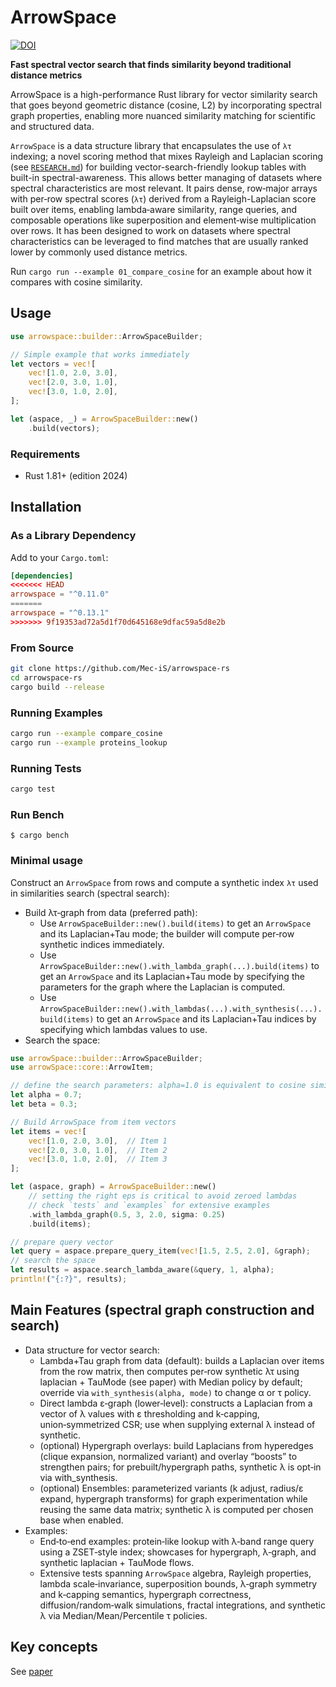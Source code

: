 # ArrowSpace

[![DOI](https://joss.theoj.org/papers/10.21105/joss.09002/status.svg)](https://doi.org/10.21105/joss.09002)

**Fast spectral vector search that finds similarity beyond traditional distance metrics**

ArrowSpace is a high-performance Rust library for vector similarity search that goes beyond 
geometric distance (cosine, L2) by incorporating spectral graph properties, enabling more 
nuanced similarity matching for scientific and structured data.

`ArrowSpace` is a data structure library that encapsulates the use of `λτ` indexing; a novel scoring method that mixes Rayleigh and Laplacian scoring (see [`RESEARCH.md`](./RESEARCH.md)) for building vector-search-friendly lookup tables with built-in spectral-awareness. This allows better managing of datasets where spectral characteristics are most relevant. It pairs dense, row‑major arrays with per‑row spectral scores (`λτ`) derived from a Rayleigh-Laplacian score built over items, enabling lambda‑aware similarity, range queries, and composable operations like superposition and element‑wise multiplication over rows. It has been designed to work on datasets where spectral characteristics can be leveraged to find matches that are usually ranked lower by commonly used distance metrics.

Run `cargo run --example 01_compare_cosine` for an example about how it compares with cosine similarity.

## Usage
```rust
use arrowspace::builder::ArrowSpaceBuilder;

// Simple example that works immediately
let vectors = vec![
    vec![1.0, 2.0, 3.0],
    vec![2.0, 3.0, 1.0], 
    vec![3.0, 1.0, 2.0],
];

let (aspace, _) = ArrowSpaceBuilder::new()
    .build(vectors);
```

### Requirements

- Rust 1.81+ (edition 2024)

## Installation

### As a Library Dependency
Add to your `Cargo.toml`:
```toml
[dependencies]
<<<<<<< HEAD
arrowspace = "^0.11.0"
=======
arrowspace = "^0.13.1"
>>>>>>> 9f19353ad72a5d1f70d645168e9dfac59a5d8e2b
```

### From Source
```bash
git clone https://github.com/Mec-iS/arrowspace-rs
cd arrowspace-rs
cargo build --release
```

### Running Examples
```bash
cargo run --example compare_cosine
cargo run --example proteins_lookup
```

### Running Tests
```bash
cargo test
```

### Run Bench
```
$ cargo bench
```

### Minimal usage

Construct an `ArrowSpace` from rows and compute a synthetic index `λτ` used in similarities search (spectral search):

- Build λτ‑graph from data (preferred path):
    - Use `ArrowSpaceBuilder::new().build(items)` to get an `ArrowSpace` and its Laplacian+Tau mode; the builder will compute per‑row synthetic indices immediately.
    - Use `ArrowSpaceBuilder::new().with_lambda_graph(...).build(items)` to get an `ArrowSpace` and its Laplacian+Tau mode by specifying the parameters for the graph where the Laplacian is computed.
    - Use `ArrowSpaceBuilder::new().with_lambdas(...).with_synthesis(...).build(items)` to get an `ArrowSpace` and its Laplacian+Tau indices by specifying which lambdas values to use.
- Search the space:
```rust
use arrowSpace::builder::ArrowSpaceBuilder;
use arrowSpace::core::ArrowItem;

// define the search parameters: alpha=1.0 is equivalent to cosine similarity
let alpha = 0.7;
let beta = 0.3;

// Build ArrowSpace from item vectors
let items = vec![
    vec![1.0, 2.0, 3.0],  // Item 1
    vec![2.0, 3.0, 1.0],  // Item 2
    vec![3.0, 1.0, 2.0],  // Item 3
];

let (aspace, graph) = ArrowSpaceBuilder::new()
    // setting the right eps is critical to avoid zeroed lambdas
    // check `tests` and `examples` for extensive examples 
    .with_lambda_graph(0.5, 3, 2.0, sigma: 0.25)
    .build(items);

// prepare query vector
let query = aspace.prepare_query_item(vec![1.5, 2.5, 2.0], &graph);
// search the space
let results = aspace.search_lambda_aware(&query, 1, alpha);
println!("{:?}", results);

```

## Main Features (spectral graph construction and search)

- Data structure for vector search:
    - Lambda+Tau graph from data (default): builds a Laplacian over items from the row matrix, then computes per‑row synthetic λτ using laplacian + TauMode (see paper) with Median policy by default; override via `with_synthesis(alpha, mode)` to change α or τ policy.
    - Direct lambda ε‑graph (lower‑level): constructs a Laplacian from a vector of λ values with ε thresholding and k‑capping, union‑symmetrized CSR; use when supplying external λ instead of synthetic.
    - (optional) Hypergraph overlays: build Laplacians from hyperedges (clique expansion, normalized variant) and overlay “boosts” to strengthen pairs; for prebuilt/hypergraph paths, synthetic λ is opt‑in via with_synthesis.
    - (optional) Ensembles: parameterized variants (k adjust, radius/ε expand, hypergraph transforms) for graph experimentation while reusing the same data matrix; synthetic λ is computed per chosen base when enabled.
- Examples:
    - End‑to‑end examples: protein‑like lookup with λ‑band range query using a ZSET‑style index; showcases for hypergraph, λ‑graph, and synthetic laplacian + TauMode flows.
    - Extensive tests spanning `ArrowSpace` algebra, Rayleigh properties, lambda scale‑invariance, superposition bounds, λ‑graph symmetry and k‑capping semantics, hypergraph correctness, diffusion/random‑walk simulations, fractal integrations, and synthetic λ via Median/Mean/Percentile τ policies.

## Key concepts

See [paper](./paper.md)
